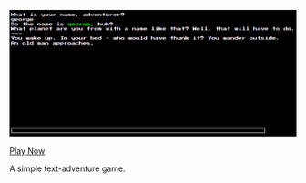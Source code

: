 ![Picture of Game](https://github.com/ForestBits/text-adventure/raw/master/doc/img/screenshot1.png)

[Play Now](http://jacobclarity.com/projects/TextRPG/)

A simple text-adventure game.
